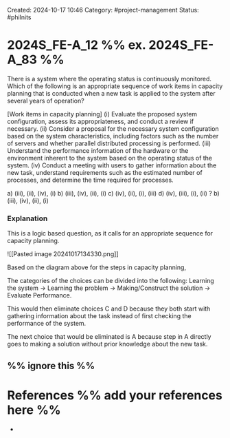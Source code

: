 Created: 2024-10-17 10:46
Category: #project-management
Status: #philnits



# 2024S_FE-A_12 %% ex. 2024S_FE-A_83 %%

There is a system where the operating status is continuously monitored. Which of the following is an appropriate sequence of work items in capacity planning that is conducted when a new task is applied to the system after several years of operation?

[Work items in capacity planning] 
(i) Evaluate the proposed system configuration, assess its appropriateness, and conduct a review if necessary. 
(ii) Consider a proposal for the necessary system configuration based on the system characteristics, including factors such as the number of servers and whether parallel distributed processing is performed. 
(iii) Understand the performance information of the hardware or the environment inherent to the system based on the operating status of the system. 
(iv) Conduct a meeting with users to gather information about the new task, understand requirements such as the estimated number of processes, and determine the time required for processes.

a) (iii), (ii), (iv), (i)
b) (iii), (iv), (ii), (i)
c) (iv), (ii), (i), (iii)
d) (iv), (iii), (i), (ii)
?
b) (iii), (iv), (ii), (i)
### Explanation
<!--SR:!2024-10-21,3,250-->

This is a logic based question, as it calls for an appropriate sequence for capacity planning.

![[Pasted image 20241017134330.png]]

Based on the diagram above for the steps in capacity planning, 

The categories of the choices can be divided into the following:
Learning the system → Learning the problem → Making/Construct the solution → Evaluate Performance.

This would then eliminate choices C and D because they both start with gathering information about the task instead of first checking the performance of the system.

The next choice that would be eliminated is A because step in A directly goes to making a solution without prior knowledge about the new task. 

%% ignore this %%
---









# References %% add your references here %%
- 